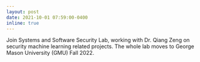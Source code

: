 ```yaml
---
layout: post
date: 2021-10-01 07:59:00-0400
inline: true
---
```


Join Systems and Software Security Lab, working with Dr. Qiang Zeng on security machine learning related projects. The whole lab moves to George Mason University (GMU) Fall 2022.
